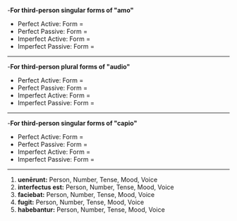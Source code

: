 -**For third-person singular forms of "amo"**
- Perfect Active: Form = 
- Perfect Passive: Form = 
- Imperfect Active: Form = 
- Imperfect Passive: Form =
***
-**For third-person plural forms of "audio"**
- Perfect Active: Form = 
- Perfect Passive: Form = 
- Imperfect Active: Form = 
- Imperfect Passive: Form =
***
-**For third-person singular forms of "capio"**
- Perfect Active: Form = 
- Perfect Passive: Form = 
- Imperfect Active: Form = 
- Imperfect Passive: Form =
***
1. **uenērunt:** Person, Number, Tense, Mood, Voice
2. **interfectus est:** Person, Number, Tense, Mood, Voice
3. **faciebat:** Person, Number, Tense, Mood, Voice
4. **fugit:** Person, Number, Tense, Mood, Voice
5. **habebantur:** Person, Number, Tense, Mood, Voice

